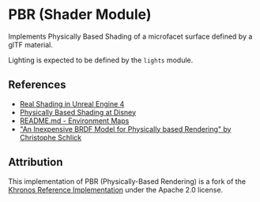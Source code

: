 # PBR (Shader Module)

Implements Physically Based Shading of a microfacet surface defined by a glTF material.

Lighting is expected to be defined by the `lights` module.


## References

- [Real Shading in Unreal Engine 4](http://blog.selfshadow.com/publications/s2013-shading-course/karis/s2013_pbs_epic_notes_v2.pdf)
- [Physically Based Shading at Disney](http://blog.selfshadow.com/publications/s2012-shading-course/burley/s2012_pbs_disney_brdf_notes_v3.pdf)
- [README.md - Environment Maps](https://github.com/KhronosGroup/glTF-WebGL-PBR/#environment-maps)
- ["An Inexpensive BRDF Model for Physically based Rendering" by Christophe Schlick](https://www.cs.virginia.edu/~jdl/bib/appearance/analytic%20models/schlick94b.pdf)

## Attribution

This implementation of PBR (Physically-Based Rendering) is a fork of the [Khronos Reference Implementation](https://github.com/KhronosGroup/glTF-WebGL-PBR) under the Apache 2.0 license.

